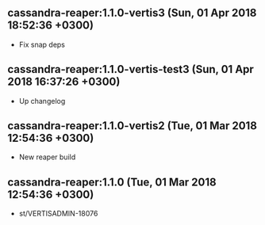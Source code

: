 ## cassandra-reaper:1.1.0-vertis3 (Sun, 01 Apr 2018 18:52:36 +0300)

  * Fix snap deps 

## cassandra-reaper:1.1.0-vertis-test3 (Sun, 01 Apr 2018 16:37:26 +0300)

  * Up changelog 

## cassandra-reaper:1.1.0-vertis2 (Tue, 01 Mar 2018 12:54:36 +0300)

* New reaper build

## cassandra-reaper:1.1.0 (Tue, 01 Mar 2018 12:54:36 +0300)

* st/VERTISADMIN-18076
